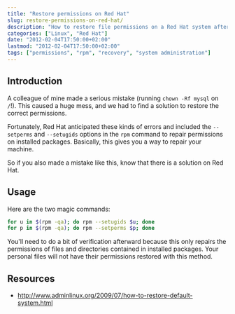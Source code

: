 ```yaml
---
title: "Restore permissions on Red Hat"
slug: restore-permissions-on-red-hat/
description: "How to restore file permissions on a Red Hat system after a permissions mistake"
categories: ["Linux", "Red Hat"]
date: "2012-02-04T17:50:00+02:00"
lastmod: "2012-02-04T17:50:00+02:00"
tags: ["permissions", "rpm", "recovery", "system administration"]
---
```


## Introduction

A colleague of mine made a serious mistake (running `chown -Rf mysql` on `/`!). This caused a huge mess, and we had to find a solution to restore the correct permissions.

Fortunately, Red Hat anticipated these kinds of errors and included the `--setperms` and `--setugids` options in the `rpm` command to repair permissions on installed packages. Basically, this gives you a way to repair your machine.

So if you also made a mistake like this, know that there is a solution on Red Hat.

## Usage

Here are the two magic commands:

```bash
for u in $(rpm -qa); do rpm --setugids $u; done
for p in $(rpm -qa); do rpm --setperms $p; done
```

You'll need to do a bit of verification afterward because this only repairs the permissions of files and directories contained in installed packages. Your personal files will not have their permissions restored with this method.

## Resources
- http://www.adminlinux.org/2009/07/how-to-restore-default-system.html
